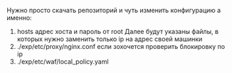 Нужно просто скачать репозиторий и чуть изменить конфигурацию
а именно:
1) hosts адрес хоста и пароль от root
Далее будут указаны файлы, в которых нужно заменить только ip на адрес своей машинки
2) ./exp/etc/proxy/nginx.conf если зохочется проверить блокировку по ip
3) ./exp/etc/waf/local_policy.yaml
